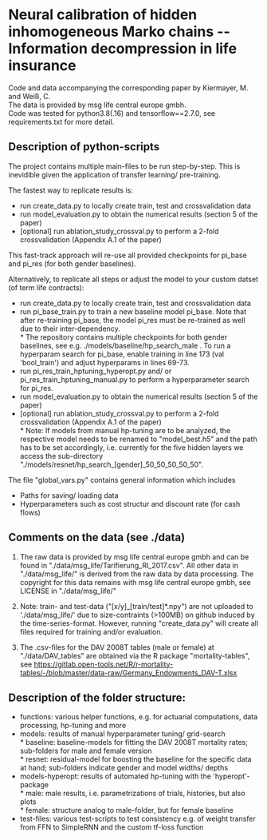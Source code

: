 # Neural calibration of hidden inhomogeneous Marko chains -- Information decompression in life insurance
Code and data accompanying the corresponding paper by Kiermayer, M. and Weiß, C. <br/>
The data is provided by msg life central europe gmbh. <br/>
Code was tested for python3.8(.16) and tensorflow==2.7.0, see requirements.txt for more detail. <br/>


## Description of python-scripts
The project contains multiple main-files to be run step-by-step. This is inevidible given the application of transfer learning/ pre-training. <br/>

The fastest way to replicate results is: <br/>
- run create_data.py to locally create train, test and crossvalidation data <br/>
- run model_evaluation.py to obtain the numerical results (section 5 of the paper)  <br/>
- [optional] run ablation_study_crossval.py to perform a 2-fold crossvalidation (Appendix A.1 of the paper) <br/>

This fast-track approach will re-use all provided checkpoints for pi_base and pi_res (for both gender baselines). <br/>

Alternatively, to replicate all steps or adjust the model to your custom datset (of term life contracts):  <br/>
- run create_data.py to locally create train, test and crossvalidation data <br/>
- run pi_base_train.py to train a new baseline model pi_base. Note that after re-training pi_base, the model pi_res must be re-trained as well due to their inter-dependency. <br/>
      * The repository contains multiple checkpoints for both gender baselines, see e.g. ./models/baseline/hp_search_male . To run a hyperparam search for pi_base, enable training in line 173 (val 'bool_train') and adjust hyperparams in lines 69-73. <br/>
- run pi_res_train_hptuning_hyperopt.py and/ or pi_res_train_hptuning_manual.py to perform a hyperparameter search for pi_res. <br/>
- run model_evaluation.py to obtain the numerical results (section 5 of the paper)  <br/>
- [optional] run ablation_study_crossval.py to perform a 2-fold crossvalidation (Appendix A.1 of the paper) <br/>
      * Note: If models from manual hp-tuning are to be analyzed, the respective model needs to be renamed to "model_best.h5" and the path has to be set accordingly, i.e. currently for the five hidden layers we access the sub-directory "./models/resnet/hp_search_[gender]_50_50_50_50_50".<br/>
  
The file "global_vars.py" contains general information which includes <br/>
  - Paths for saving/ loading data<br/>
  - Hyperparameters such as cost structur and discount rate  (for cash flows) <br/>


## Comments on the data (see ./data)


1) The raw data is provided by msg life central europe gmbh and can be found in "./data/msg_life/Tarifierung_RI_2017.csv". All other data in "./data/msg_life/" is derived from the raw data by data processing. The copyright for this data remains with msg life central europe gmbh, see LICENSE in "./data/msg_life/" <br/>

2) Note: train- and test-data ("[x/y]_[train/test]*.npy") are not uploaded to './data/msg_life/' due to size-contraints (>100MB) on github induced by the time-series-format. However, running "create_data.py" will create all files required for training and/or evaluation.

3) The .csv-files for the DAV 2008T tables (male or female) at "./data/DAV_tables" are obtained via the R package "mortality-tables", see https://gitlab.open-tools.net/R/r-mortality-tables/-/blob/master/data-raw/Germany_Endowments_DAV-T.xlsx <br/>

  

## Description of the folder structure:
  
  - functions: various helper functions, e.g. for actuarial computations, data processing, hp-tuning and more <br/>
  - models: results of manual hyperparameter tuning/ grid-search <br/>
        * baseline: baseline-models for fitting the DAV 2008T mortality rates; sub-folders for male and female version <br/>
        * resnet: residual-model for boosting the baseline for the specific data at hand; sub-folders indicate gender and model widths/ depths <br/>
  - models-hyperopt: results of automated hp-tuning with the 'hyperopt'-package <br/>
        * male: male results, i.e. parametrizations of trials, histories, but also plots <br/>
        * female: structure analog to male-folder, but for female baseline <br/>
   - test-files: various test-scripts to test consistency e.g. of weight transfer from FFN to SimpleRNN and the custom tf-loss function<br/>
